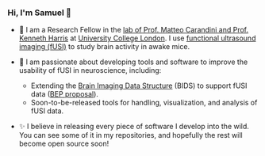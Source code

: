### Hi, I'm Samuel 👋

- 🧠 I am a Research Fellow in the [lab of Prof. Matteo Carandini and Prof. Kenneth Harris](https://www.ucl.ac.uk/cortexlab) at [University College London](https://www.ucl.ac.uk/). I use [functional ultrasound imaging (fUSI)](https://en.wikipedia.org/wiki/Functional_ultrasound_imaging) to study brain activity in awake mice.

- 🔧 I am passionate about developing tools and software to improve the usability of fUSI in neuroscience, including:
  - Extending the [Brain Imaging Data Structure](https://bids.neuroimaging.io/) (BIDS) to support fUSI data ([BEP proposal](https://docs.google.com/document/d/1W3z01mf1E8cfg_OY7ZGqeUeOKv659jCHQBXavtmT-T8/edit?usp=sharing)).
  - Soon-to-be-released tools for handling, visualization, and analysis of fUSI data.

- ✨ I believe in releasing every piece of software I develop into the wild. You can see some of it in my repositories, and hopefully the rest will become open source soon!
